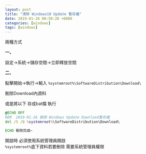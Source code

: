 ```yaml
---
layout: post
title: "清除 Windows10 Update 暫存檔"
date: 2019-01-26 00:50:20 +0800
categories: [windows]
tags: [windows]
---
```


兩種方式

**一、**

設定->系統->儲存空間->立即釋放空間


**二、**

點擊開始->執行->輸入 `%systemroot%\SoftwareDistribution\Download\`

刪除Download內資料


或是將以下 存成bat檔 執行
```bat
@ECHO OFF
REM  2019-01-26 刪除 Windows Update Download暫存檔
del /S /Q %systemroot%\SoftwareDistribution\Download\

ECHO 刪除完成~
```

開啟時 必須使用系統管理員開啟<br />
`%systemroot%`底下資料若要刪除 需要系統管理員權限